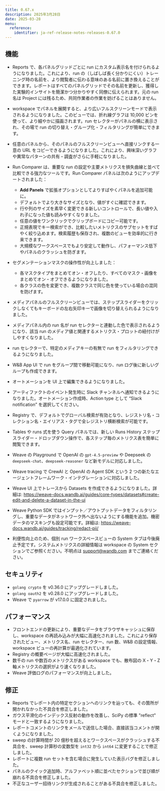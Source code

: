 ```yaml
---
title: 0.67.x
description: 2025年3月28日
date: 2025-03-28
menu:
  reference:
    identifier: ja-ref-release-notes-releases-0.67.0
---
```


## 機能

- Reports で、各パネルグリッドごとに run にカスタム表示名を付けられるようになりました。これにより、run の（しばしば長く分かりにくい）トレーニング時の名前を、より閲覧者に伝わる意味のある名前に置き換えることができます。レポートはすべてのパネルグリッドでその名前を更新し、獲得した実験的インサイトを簡潔かつ分かりやすく同僚に伝えられます。元の run 名は Project には残るため、共同作業者の作業を妨げることはありません。
- workspace でパネルを展開すると、より広いフルスクリーンモードで表示されるようになりました。このビューでは、折れ線グラフは 10,000 ビンを使って、より細やかに描画されます。run セレクターがパネルの横に表示され、その場で run の切り替え・グループ化・フィルタリングが簡単にできます。
- 任意のパネルから、そのパネルのフルスクリーンビューへ直接リンクする一意の URL をコピーできるようになりました。これにより、興味深いグラフや異常なパターンの共有・調査がさらに手軽になりました。
- Run Comparer は、重要な run の設定や主要メトリクスを損失曲線と並べて比較できる強力なツールです。Run Comparer パネルは次のようにアップデートされました：
    - **Add Panels** で拡張オプションとしてよりすばやくパネルを追加可能に。
    - デフォルトでより大きなサイズとなり、値がすぐに確認できます。
    - 行や列のサイズを素早く変更できる新しいコントロールで、長い値や入れ子になった値も読みやすくなりました。
    - 任意の値をワンクリックでクリップボードにコピー可能です。
    - 正規表現でキー検索ができ、比較したいメトリクスのサブセットをすばやく絞り込めます。検索履歴も保存され、複数のビューを効率的に行き来できます。
    - 大規模なワークスペースでもより安定して動作し、パフォーマンス低下やパネルのクラッシュを防ぎます。

- セグメンテーションマスクの操作性が向上しました：
    - 各マスクタイプをまとめてオン・オフしたり、すべてのマスク・画像をまとめてオン・オフできるようになりました。
    - 各クラスの色を変更でき、複数クラスで同じ色を使っている場合の混同を防げます。
- メディアパネルのフルスクリーンビューでは、ステップスライダーをクリックしなくてもキーボードの左右矢印キーで画像を切り替えられるようになりました。
- メディアパネル内の run 名が run セレクターと連動した色で表示されるようになり、該当 run のメディア値と関連するメトリクス・プロットの紐付けがしやすくなりました。
- run セレクターで、特定のメディアキーの有無で run をフィルタリングできるようになりました。
- W&B App UI で run をグループ間で移動可能になり、run ログ後に新しいグループも作成できます。
- オートメーションを UI 上で編集できるようになりました。
- アーティファクトのイベント発生時に Slack チャンネルへ通知できるようになりました。オートメーション作成時、Action type として “Slack notification” を選択してください。
- Registry で、デフォルトでグローバル検索が有効となり、レジストリ名・コレクション名・エイリアス・タグで全レジストリ横断検索が可能です。
- Tables や runs 式を使う Query パネルでは、新しい Runs History ステップスライダー・ドロップダウン操作で、各ステップ毎のメトリクス表を簡単に閲覧できます。
- Weave の Playground で OpenAI の `gpt-4.5-preview` や Deepseek の `deepseek-chat`、`deepseek-reasoner` など新モデルに対応しました。
- Weave tracing で CrewAI と OpenAI の Agent SDK という 2 つの新たなエージェントフレームワーク・インテグレーションに対応しました。
- Weave UI 上でトレースから Datasets を作成できるようになりました。詳細は: https://weave-docs.wandb.ai/guides/core-types/datasets#create-edit-and-delete-a-dataset-in-the-ui
- Weave Python SDK ではインプット／アウトプットデータをフィルタリングし、重要なデータがネットワーク外へ出ないようにする機能を追加。機密データのマスキングも設定可能です。詳細は: https://weave-docs.wandb.ai/guides/tracking/redact-pii/
- 利便性向上のため、個別 run ワークスペースビューの System タブは今後廃止予定です。システムメトリクスの詳細情報は workspace の System セクションでご参照ください。不明点は [support@wandb.com](mailto:support@wandb.com) までご連絡ください。

## セキュリティ

- `golang crypto` を v0.36.0 にアップグレードしました。
- `golang oauth2` を v0.28.0 にアップグレードしました。
- Weave で `pyarrow` が v17.0.0 に固定されました。

## パフォーマンス

- フロントエンドの更新により、重要なデータをブラウザキャッシュに保存し、workspace の再読み込みが大幅に高速化されました。これにより保存されたビュー、メトリクス名、run セレクター、run 数、W&B の設定情報、workspace ビューの再計算が最適化されています。
- Registry の概要ページが大幅に高速化されました。
- 数千の run や数百のメトリクスがある workspace でも、散布図の X・Y・Z 軸メトリクスの選択がより速くなりました。
- Weave 評価ログのパフォーマンスが向上しました。

## 修正

- Reports でレポート内の特定セクションへのリンクを辿っても、その箇所が開かれなかった不具合を修正しました。
- ガウス平滑化のインデックス反射の動作を改善し、SciPy の標準 "reflect" モードと一致するようになりました。
- レポートコメントのリンクをメールで送信した場合、直接該当コメントが開くようになりました。
- sweep の計算時間が 20 億秒を超えるとワークスペースがクラッシュする不具合を、sweep 計算秒の変数型を `int32` から `int64` に変更することで修正しました。
- レポートに複数 run セットを含む場合に発生していた表示バグを修正しました。
- パネルのクイック追加時、アルファベット順に並べたセクションで並び順が崩れる不具合を修正しました。
- 不正なユーザー招待リンクが生成されることがある不具合を修正しました。